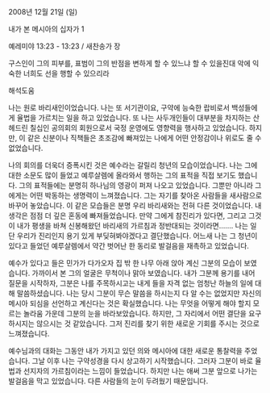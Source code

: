 2008년 12월 21일 (일)

내가 본 메시아의 십자가 1



예레미야 13:23 - 13:23 / 새찬송가  장


구스인이 그의 피부를, 표범이 그의 반점을 변하게 할 수 있느냐 할 수 있을진대 악에 익숙한 너희도 선을 행할 수 있으리라

해석도움





나는 원로 바리새인이었습니다. 나는 또 서기관이요, 구약에 능숙한 랍비로서 백성들에게 율법을 가르치는 일을 하고 있었습니다. 또 나는 사두개인들이 대부분을 차지하는 산헤드린 칠십인 공의회의 회원으로서 국정 운영에도 영향력을 행사하고 있었습니다. 하지만, 이 같은 신분이나 직책들은 초조감에 빠져있는 나에게 어떤 안정감이나 위로도 줄 수 없었습니다.

 나의 회의를 더욱더 증폭시킨 것은 예수라는 갈릴리 청년의 모습이었습니다. 나는 그에 대한 소문도 많이 들었고 예루살렘에 올라와서 행하는 그의 표적을 직접 보기도 했습니다. 그의 표적들에는 분명히 하나님의 영광이 퍼져 나오고 있었습니다. 그뿐만 아니라 그에게는 어떤 박동하는 생명력이 느껴졌습니다. 그는 자기를 찾아온 사람들을 새사람으로 바꾸어 놓았습니다. 이 같은 모습들은 분명 우리 바리새와는 전혀 다른 것이었습니다. 내 생각은 점점 더 깊은 혼동에 빠져들었습니다. 만약 그에게 참진리가 있다면, 그리고 그것이 내가 평생을 바쳐 신봉해왔던 바리새의 가르침과 정반대되는 것이라면……. 나는 일단 우리가 진리인지 용기 있게 부딪혀봐야겠다고 결단했습니다. 어느새 나는 그 청년이 있다고 들었던 예루살렘에서 약간 벗어난 한 동리로 발걸음을 재촉하고 있었습니다.

 예수가 있다고 들은 민가가 다가오자 집 밖 한 나무 아래 앉아 계신 그분의 모습이 보였습니다. 가까이서 본 그의 얼굴은 무척이나 맑아 보였습니다. 내가 그분께 용기를 내어 질문을 시작하자, 그분은 나를 주목하시고는 내게 들을 자격 없는 엄청난 하늘의 일에 대해 말씀하셨습니다. 나는 당시 그분이 무슨 말씀을 하시는지 다 알 수는 없었지만 자신의 메시아 되심을 선언하고 계신다는 것은 확실했습니다. 나는 무엇을 어떻게 해야 할지 모르는 놀라움 가운데 그분의 눈을 바라보았습니다. 하지만, 그 자리에서 어떤 결단을 요구하시지는 않으시는 것 같았습니다. 그저 진리를 찾기 위한 새로운 기회를 주시는 것으로 느껴졌습니다. 

 예수님과의 대화는 그동안 내가 가지고 있던 의와 메시아에 대한 새로운 통찰력을 주었습니다. 그날 이후 나는 구약성경을 다시 상고하기 시작했습니다. 그러자 그분이 바로 율법과 선지자의 가르침이라는 느낌이 들었습니다. 하지만 나는 애써 그분 앞으로 나가는 발걸음을 막고 있었습니다. 다른 사람들의 눈이 두려웠기 때문입니다.
